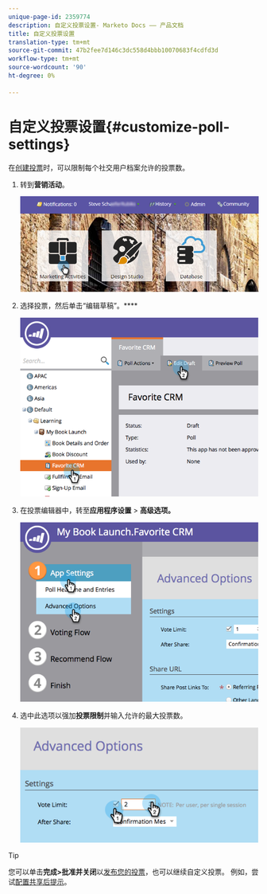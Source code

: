 ```yaml
---
unique-page-id: 2359774
description: 自定义投票设置- Marketo Docs —— 产品文档
title: 自定义投票设置
translation-type: tm+mt
source-git-commit: 47b2fee7d146c3dc558d4bbb10070683f4cdfd3d
workflow-type: tm+mt
source-wordcount: '90'
ht-degree: 0%

---
```



# 自定义投票设置{#customize-poll-settings}

在[创建投票](create-a-poll.md)时，可以限制每个社交用户档案允许的投票数。

1. 转到&#x200B;**营销活动**。

   ![](assets/login-marketing-activities.png)

1. 选择投票，然后单击“编辑草稿”。****

   ![](assets/image2014-9-19-10-3a56-3a37.png)

1. 在投票编辑器中，转至&#x200B;**应用程序设置** > **高级选项。**

   ![](assets/image2014-9-19-10-3a56-3a44.png)

1. 选中此选项以强加&#x200B;**投票限制**&#x200B;并输入允许的最大投票数。

   ![](assets/image2014-9-19-10-3a56-3a54.png)

>[!TIP]
>
>您可以单击&#x200B;**完成>批准并关闭**&#x200B;以[发布您的投票](publish-a-poll.md)，也可以继续自定义投票。 例如，尝试[配置共享后提示](../../../../product-docs/demand-generation/social/configuring-social-actions/configure-after-share-prompts.md)。

